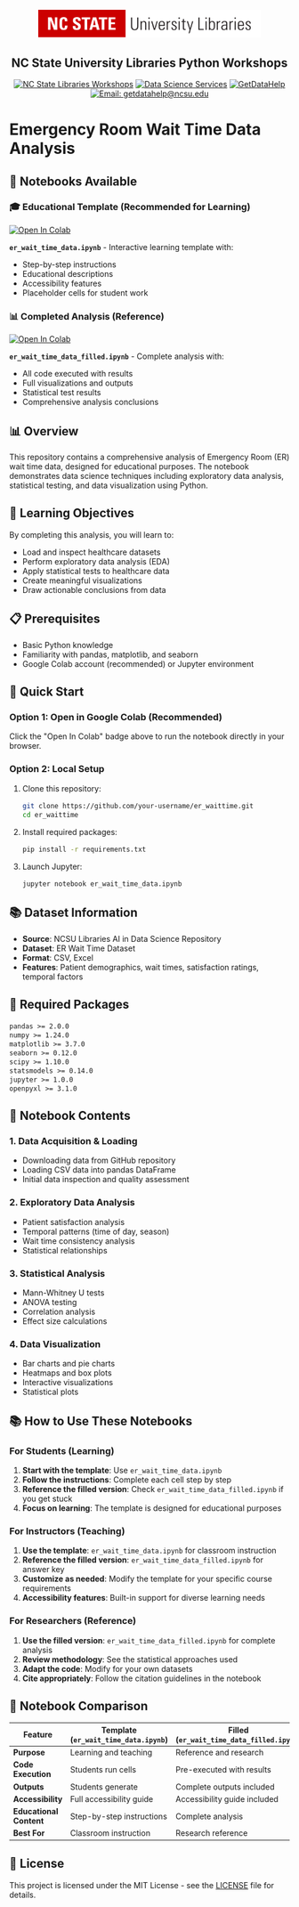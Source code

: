 <div align="center">

<a href="https://www.lib.ncsu.edu/" aria-label="nc state university libraries logo"><img src="assets/lib_logo_whiteBG.svg" width="400" alt="NC State University Libraries Logo" /></a>

<h2>NC State University Libraries Python Workshops</h2>

<a href="https://www.lib.ncsu.edu/workshops"><img alt="NC State Libraries Workshops" src="https://img.shields.io/badge/NC%20State%20Libraries-Workshops-red"></a>
<a href="https://www.lib.ncsu.edu/staff/department/data-science-services"><img alt="Data Science Services" src="https://img.shields.io/badge/Data%20Science%20Services-Libraries-red"></a>
<a href="https://go.ncsu.edu/getdatahelp"><img alt="GetDataHelp" src="https://img.shields.io/badge/Get%20Data%20Help-go.ncsu.edu%2Fgetdatahelp-red"></a>
<a href="mailto:getdatahelp@ncsu.edu"><img alt="Email: getdatahelp@ncsu.edu" src="https://img.shields.io/badge/Email-getdatahelp%40ncsu.edu-red"></a>
<br/>

</div>

# Emergency Room Wait Time Data Analysis

## 📓 Notebooks Available

### 🎓 Educational Template (Recommended for Learning)
[![Open In Colab](https://colab.research.google.com/assets/colab-badge.svg)](https://colab.research.google.com/github/NCSU-Libraries/ai_in_data_science/blob/main/er_wait_time_data.ipynb)

**`er_wait_time_data.ipynb`** - Interactive learning template with:
- Step-by-step instructions
- Educational descriptions
- Accessibility features
- Placeholder cells for student work

### 📊 Completed Analysis (Reference)
[![Open In Colab](https://colab.research.google.com/assets/colab-badge.svg)](https://colab.research.google.com/github/NCSU-Libraries/ai_in_data_science/blob/main/er_wait_time_data_filled.ipynb)

**`er_wait_time_data_filled.ipynb`** - Complete analysis with:
- All code executed with results
- Full visualizations and outputs
- Statistical test results
- Comprehensive analysis conclusions

## 📊 Overview

This repository contains a comprehensive analysis of Emergency Room (ER) wait time data, designed for educational purposes. The notebook demonstrates data science techniques including exploratory data analysis, statistical testing, and data visualization using Python.

## 🎯 Learning Objectives

By completing this analysis, you will learn to:
- Load and inspect healthcare datasets
- Perform exploratory data analysis (EDA)
- Apply statistical tests to healthcare data
- Create meaningful visualizations
- Draw actionable conclusions from data

## 📋 Prerequisites

- Basic Python knowledge
- Familiarity with pandas, matplotlib, and seaborn
- Google Colab account (recommended) or Jupyter environment

## 🚀 Quick Start

### Option 1: Open in Google Colab (Recommended)
Click the "Open In Colab" badge above to run the notebook directly in your browser.

### Option 2: Local Setup
1. Clone this repository:
   ```bash
   git clone https://github.com/your-username/er_waittime.git
   cd er_waittime
   ```

2. Install required packages:
   ```bash
   pip install -r requirements.txt
   ```

3. Launch Jupyter:
   ```bash
   jupyter notebook er_wait_time_data.ipynb
   ```

## 📚 Dataset Information

- **Source**: NCSU Libraries AI in Data Science Repository
- **Dataset**: ER Wait Time Dataset
- **Format**: CSV, Excel
- **Features**: Patient demographics, wait times, satisfaction ratings, temporal factors

## 🔧 Required Packages

```
pandas >= 2.0.0
numpy >= 1.24.0
matplotlib >= 3.7.0
seaborn >= 0.12.0
scipy >= 1.10.0
statsmodels >= 0.14.0
jupyter >= 1.0.0
openpyxl >= 3.1.0
```

## 📖 Notebook Contents

### 1. Data Acquisition & Loading
- Downloading data from GitHub repository
- Loading CSV data into pandas DataFrame
- Initial data inspection and quality assessment

### 2. Exploratory Data Analysis
- Patient satisfaction analysis
- Temporal patterns (time of day, season)
- Wait time consistency analysis
- Statistical relationships

### 3. Statistical Analysis
- Mann-Whitney U tests
- ANOVA testing
- Correlation analysis
- Effect size calculations

### 4. Data Visualization
- Bar charts and pie charts
- Heatmaps and box plots
- Interactive visualizations
- Statistical plots

## 📚 How to Use These Notebooks

### For Students (Learning)
1. **Start with the template**: Use `er_wait_time_data.ipynb`
2. **Follow the instructions**: Complete each cell step by step
3. **Reference the filled version**: Check `er_wait_time_data_filled.ipynb` if you get stuck
4. **Focus on learning**: The template is designed for educational purposes

### For Instructors (Teaching)
1. **Use the template**: `er_wait_time_data.ipynb` for classroom instruction
2. **Reference the filled version**: `er_wait_time_data_filled.ipynb` for answer key
3. **Customize as needed**: Modify the template for your specific course requirements
4. **Accessibility features**: Built-in support for diverse learning needs

### For Researchers (Reference)
1. **Use the filled version**: `er_wait_time_data_filled.ipynb` for complete analysis
2. **Review methodology**: See the statistical approaches used
3. **Adapt the code**: Modify for your own datasets
4. **Cite appropriately**: Follow the citation guidelines in the notebook

## 🎯 Notebook Comparison

| Feature | Template (`er_wait_time_data.ipynb`) | Filled (`er_wait_time_data_filled.ipynb`) |
|---------|--------------------------------------|-------------------------------------------|
| **Purpose** | Learning and teaching | Reference and research |
| **Code Execution** | Students run cells | Pre-executed with results |
| **Outputs** | Students generate | Complete outputs included |
| **Accessibility** | Full accessibility guide | Accessibility guide included |
| **Educational Content** | Step-by-step instructions | Complete analysis |
| **Best For** | Classroom instruction | Research reference |

## 📄 License

This project is licensed under the MIT License - see the [LICENSE](LICENSE) file for details.